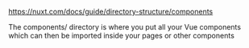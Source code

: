 https://nuxt.com/docs/guide/directory-structure/components

The components/ directory is where you put all your Vue components which can then be imported inside your pages or other components 